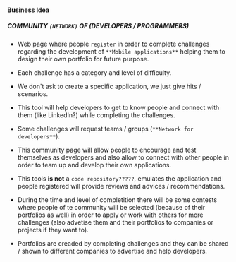 #### Business Idea
##### **COMMUNITY** `(NETWORK)` **OF (DEVELOPERS / PROGRAMMERS)**

- Web page where people `register` in order to complete challenges regarding the development of `**Mobile applications**` helping them to design their own portfolio for future purpose.

- Each challenge has a category and level of difficulty.

- We don't ask to create a specific application, we just give hits / scenarios.

- This tool will help developers to get to know people and connect with them (like LinkedIn?) while completing the challenges.

- Some challenges will request teams / groups (`**Network for developers**`).

- This community page will allow people to encourage and test themselves as developers and also allow to connect with other people in order to team up and develop their own applications.

- This tools **is not** a `code repository?????`, emulates the application and people registered will provide reviews and advices / recommendations.

- During the time and level of completition there will be some contests where people of te community will be selected (because of their portfolios as well) in order to apply or work with others for more challenges (also advetise them and their portfolios to companies or projects if they want to).

- Portfolios are creaded by completing challenges and they can be shared / shown to different companies to advertise and help developers.
